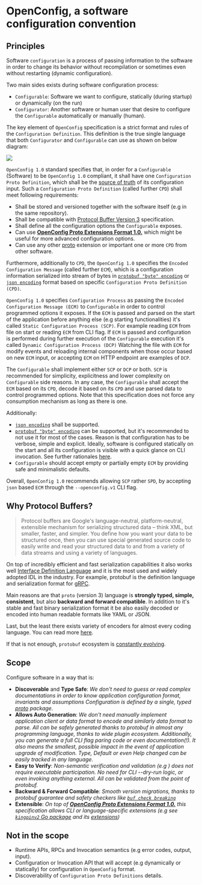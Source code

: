# OpenConfig, a software configuration convention

## Principles

Software `configuration` is a process of passing information to the software in order to change its behavior without recompilation or sometimes even without restarting (dynamic configuration).

Two main sides exists during software configuration process:

* `Configurable`: Software we want to configure, statically (during startup) or dynamically (on the run)
* `Configurator`: Another software or human user that desire to configure the `Configurable` automatically or manually (human).

The key element of `OpenConfig` specification is a strict format and rules of the `Configuration Definition`. This definition is the true single language that both `Configurator` and `Configurable` can use as shown on below diagram:

<img style="background-color:white" src="https://docs.google.com/drawings/d/e/2PACX-1vSANZkljSiDgV-o0a-dL0ryZz19p3Hblt5V_qozhBcY5ILq8j3T2GEAdCCHFHoSGT9h2H4LDqJ9bCn_/pub?w=1440&h=1080"/>

`OpenConfig 1.0` standard specifies that, in order for a `Configurable` (Software) to be `OpenConfig 1.0` compliant, it shall have one `Configuration Proto Definition`, which shall be the [source of truth](https://en.wikipedia.org/wiki/Single_source_of_truth) of its configuration input. Such a `Configuration Proto Definition` (called further `CPD`) shall meet following requirements:

* Shall be stored and versioned together with the software itself (e.g in the same repository).
* Shall be compatible with [Protocol Buffer Version 3](https://developers.google.com/protocol-buffers/docs/reference/proto3-spec) specification.
* Shall define all the configuration options the `Configurable` exposes.
* Can use [**OpenConfig Proto Extensions Format 1.0.**](proto/openconfig/v1/extensions.proto) which might be useful for more advanced configuration options.
* Can use any other [proto](https://developers.google.com/protocol-buffers) extension or important one or more `CPD` from other software.

Furthermore, additionally to `CPD`, the `OpenConfig 1.0` specifies the `Encoded Configuration Message` (called further `ECM`), which is a configuration information serialized into stream of bytes in [`protobuf "byte" encoding`](https://developers.google.com/protocol-buffers/docs/encoding) or [`json encoding`](https://developers.google.com/protocol-buffers/docs/proto3#json) format based on specific `Configuration Proto Definition (CPD)`.

`OpenConfig 1.0` specifies `Configuration Process` as passing the `Encoded Configuration Message (ECM)` to `Configurable` in order to control programmed options it exposes.
If the `ECM` is passed and parsed on the start of the application before anything else (e.g starting functionalities) it's called `Static Configuration Process (SCP)`. For example reading `ECM` from file on start or reading `ECM` from CLI flag. If `ECM` is passed and configuration is performed during further execution of the `Configurable` execution it's called `Dynamic Configuration Process (DCP)` Watching the file with `ECM` for modify events and reloading internal components when those occur based on new `ECM` input, or accepting `ECM` on HTTP endpoint are examples of `DCP`.

The `Configurable` shall implement either `SCP` or `DCP` or both. `SCP` is recommended for simplicity, explicitness and lower complexity on `Configurable` side reasons.
In any case, the `Configurable` shall accept the `ECM` based on its `CPD`, decode it based on its `CPD` and use parsed data to control programmed options. Note that this specification does not force any consumption mechanism as long as there is one.

Additionally:

* [`json encoding`](https://developers.google.com/protocol-buffers/docs/proto3#json) shall be supported.
* [`protobuf "byte" encoding`](https://developers.google.com/protocol-buffers/docs/encoding) can be supported, but it's recommended to not use it for most of the cases. Reason is that configuration has to be verbose, simple and explicit. Ideally, software is configured statically on the start and all its configuration is visible with a quick glance on CLI invocation. See further rationales [here](https://www.bwplotka.dev/2020/flagarize/#flags-ftw).
* `Configurable` should accept empty or partially empty `ECM` by providing safe and minimalistic defaults.

Overall, `OpenConfig 1.0` recommends allowing `SCP` rather `SPD`, by accepting `json` based `ECM` through the `--openconfig.v1` CLI flag. 

## Why Protocol Buffers?

> Protocol buffers are Google's language-neutral, platform-neutral, extensible mechanism for serializing structured data – think XML, but smaller, faster, and simpler. You define how you want your data to be structured once, then you can use special generated source code to easily write and read your structured data to and from a variety of data streams and using a variety of languages.

On top of incredibly efficient and fast serialization capabilities it also works well [Interface Definition Language](https://en.wikipedia.org/wiki/Interface_description_language) and it is the most used and widely adopted IDL in the industry. For example, protobuf is the definition language and serialization format for [gRPC](https://grpc.io/).

Main reasons are that `proto` (version 3) language is **strongly typed, simple, consistent**, but also **backward and forward compatible**. In addition to it's stable and fast binary serialization format it be also easily decoded or encoded into human readable formats like YAML or JSON.

Last, but the least there exists variety of encoders for almost every coding language. You can read more [here](https://developers.google.com/protocol-buffers/docs/cpptutorial).

If that is not enough, `protobuf` ecosystem is [constantly evolving](https://twitter.com/bwplotka/status/1345076383190556676).

## Scope

Configure software in a way that is:

* **Discoverable** and **Type Safe**: *We don't need to guess or read complex documentations in order to know application configuration format, invariants and assumptions Configuration is defined by a single, typed [proto](https://developers.google.com/protocol-buffers) package.*
* **Allows Auto Generation**: *We don't need manually implement application client or data format to encode and similarly data format to parse. All can be safely generated thanks to protobuf in almost any programming language, thanks to wide plugin ecosystem. Additionally, you can generate a full CLI flag paring code or even documentation(!). It also means the smallest, possible impact in the event of application upgrade of modification. Type, Default or even Help changed can be easily tracked in any language.*
* **Easy to Verify**: *Non-semantic verification and validation (e.g ) does not require executable participation. No need for CLI --dry-run logic, or even invoking anything external. All can be validated from the point of protobuf.*
* **Backward & Forward Compatible**: *Smooth version migrations, thanks to protobuf guarantee and safety checkers like [`buf check breaking`](https://docs.buf.build/breaking-usage)*
* **Extensible**: *On top of [**OpenConfig Proto Extensions Format 1.0.**](proto/openconfig/v1/extensions.proto) this specification allows CLI or language-specific extensions (e.g see [`kingpinv2` Go package](golang/kingpinv2) and its [extensions](golang/kingpinv2/proto/openconfig/kingpinv2/v1/extensions.proto))*

## Not in the scope

* Runtime APIs, RPCs and Invocation semantics (e.g error codes, output, input).
* Configuration or Invocation API that will accept (e.g dynamically or statically) for configuration in `OpenConfig` format.
* Discoverability of `Configuration Proto Definitions` details.